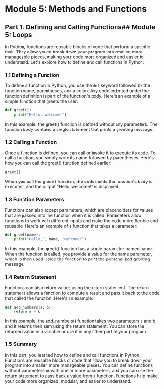 # Module 5: Methods and Functions

## Part 1: Defining and Calling Functions## Module 5: Loops

In Python, functions are reusable blocks of code that perform a specific task. They allow you to break down your program
into smaller, more manageable pieces, making your code more organized and easier to understand. Let's explore how to define
and call functions in Python:

### 1.1 Defining a Function

To define a function in Python, you use the `def` keyword followed by the function name, parentheses, and a colon. 
Any code indented under the function definition is part of the function's body. Here's an example of a simple function
that greets the user:

```python
def greet():
    print("Hello, welcome!")
```

In this example, the greet() function is defined without any parameters. The function body contains a single statement
that prints a greeting message.

### 1.2 Calling a Function

Once a function is defined, you can call or invoke it to execute its code. To call a function, you simply write its name 
followed by parentheses. Here's how you can call the greet() function defined earlier:

```python
greet()
```

When you call the greet() function, the code inside the function's body is executed, and the output "Hello, welcome!" 
is displayed.

### 1.3 Function Parameters

Functions can also accept parameters, which are placeholders for values that are passed into the function when it is called.
Parameters allow functions to work with different inputs and make the code more flexible and reusable. Here's an example
of a function that takes a parameter:

```python
def greet(name):
    print("Hello,", name, "welcome!")
```

In this example, the greet() function has a single parameter named name. When the function is called, you provide a value
for the name parameter, which is then used inside the function to print the personalized greeting message.

### 1.4 Return Statement
Functions can also return values using the return statement. The return statement allows a function to compute a result
and pass it back to the code that called the function. Here's an example:

```python
def add_numbers(a, b):
    return a + b
```

In this example, the add_numbers() function takes two parameters a and b, and it returns their sum using the return statement.
You can store the returned value in a variable or use it in any other part of your program.

### 1.5 Summary

In this part, you learned how to define and call functions in Python. Functions are reusable blocks of code that allow you
to break down your program into smaller, more manageable pieces. You can define functions without parameters or with one
or more parameters, and you can use the return statement to pass back a value from a function. Functions help make your
code more organized, modular, and easier to understand.